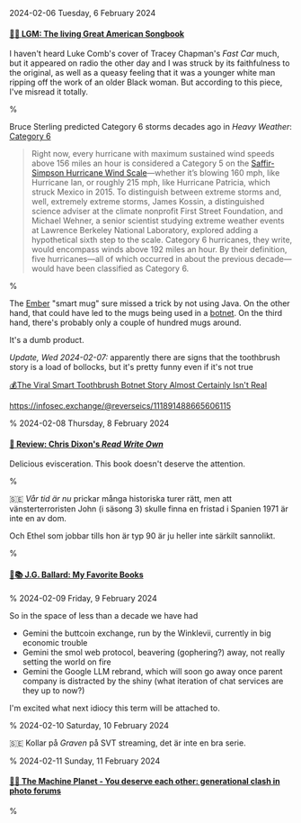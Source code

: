 2024-02-06 Tuesday,  6 February 2024

#### [🔗🎵 LGM: The living Great American Songbook](https://www.lawyersgunsmoneyblog.com/2024/02/the-living-great-american-songbook)

I haven't heard Luke Comb's cover of Tracey Chapman's *Fast Car* much, but it appeared on radio the other day and I was struck by its faithfulness to the original, as well as a queasy feeling that it was a younger white man ripping off the work of an older Black woman. But according to this piece, I've misread it totally. 

%

Bruce Sterling predicted Category 6 storms decades ago in *Heavy Weather*: [Category 6][lgm-cat6]

> Right now, every hurricane with maximum sustained wind speeds above 156 miles an hour is considered a Category 5 on the [Saffir-Simpson Hurricane Wind Scale][saffir-simpson]—whether it’s blowing 160 mph, like Hurricane Ian, or roughly 215 mph, like Hurricane Patricia, which struck Mexico in 2015. To distinguish between extreme storms and, well, extremely extreme storms, James Kossin, a distinguished science adviser at the climate nonprofit First Street Foundation, and Michael Wehner, a senior scientist studying extreme weather events at Lawrence Berkeley National Laboratory, explored adding a hypothetical sixth step to the scale. Category 6 hurricanes, they write, would encompass winds above 192 miles an hour. By their definition, five hurricanes—all of which occurred in about the previous decade—would have been classified as Category 6.

[lgm-cat6]: https://www.lawyersgunsmoneyblog.com/2024/02/category-6

[saffir-simpson]: https://www.nhc.noaa.gov/aboutsshws.php

%

The [Ember][ember-store] "smart mug" sure missed a trick by not using Java. On the other hand, that could have led to the mugs being used in a [botnet][toothbotnet]. On the third hand, there's probably only a couple of hundred mugs around. 

It's a dumb product.

[ember-store]: https://eu.ember.com/en-se

[toothbotnet]: https://www.tomshardware.com/networking/three-million-malware-infected-smart-toothbrushes-used-in-swiss-ddos-attacks-botnet-causes-millions-of-euros-in-damages

*Update, Wed 2024-02-07:* apparently there are signs that the toothbrush story is a load of bollocks, but it's pretty funny even if it's not true

[💰The Viral Smart Toothbrush Botnet Story Almost Certainly Isn't Real][404-toothbrush]

<https://infosec.exchange/@reverseics/111891488665606115>

[404-toothbrush]: https://www.404media.co/the-viral-toothbrush-ddos-botnet-story-almost-certainly-isnt-real/

%
2024-02-08 Thursday,  8 February 2024

#### [🔗 Review: Chris Dixon's *Read Write Own*][mollywhite-dixon]

Delicious evisceration. This book doesn't deserve the attention. 

[mollywhite-dixon]: https://www.citationneeded.news/review-read-write-own-by-chris-dixon/

%

&#x1F1F8;&#x1F1EA; *Vår tid är nu* prickar många historiska turer rätt, men att vänsterterroristen John (i säsong 3) skulle finna en fristad i Spanien 1971 är inte en av dom. 

Och Ethel som jobbar tills hon är typ 90 är ju heller inte särkilt sannolikt.

%


#### [🔗📚 J.G. Ballard: My Favorite Books][mit-ballard]

[mit-ballard]: https://thereader.mitpress.mit.edu/j-g-ballard-my-favorite-books/

%
2024-02-09 Friday,  9 February 2024

So in the space of less than a decade we have had 

* Gemini the buttcoin exchange, run by the Winklevii, currently in big economic trouble
* Gemini the smol web protocol, beavering (gophering?) away, not really setting the world on fire
* Gemini the Google LLM rebrand, which will soon go away once parent company is distracted by the shiny (what iteration of chat services are they up to now?)

I'm excited what next idiocy this term will be attached to.

%
2024-02-10 Saturday, 10 February 2024

&#x1F1F8;&#x1F1EA; Kollar på *Graven* på SVT streaming, det är inte en bra serie.

%
2024-02-11 Sunday, 11 February 2024

#### [🔗📸 The Machine Planet - You deserve each other: generational clash in photo forums][dante-stella-forums]

[dante-stella-forums]: https://themachineplanet.wordpress.com/2023/06/03/you-deserve-each-other-generational-clash-in-photo-forums/

%
